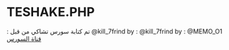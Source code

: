 # TESHAKE.PHP
: تم كتابة سورس تشاكي من قبل @kill_7frind 
by : @kill_7frind
by : @MEMO_O1
[قناة السورس](https://t.me/DEV_1IRAQ
)
